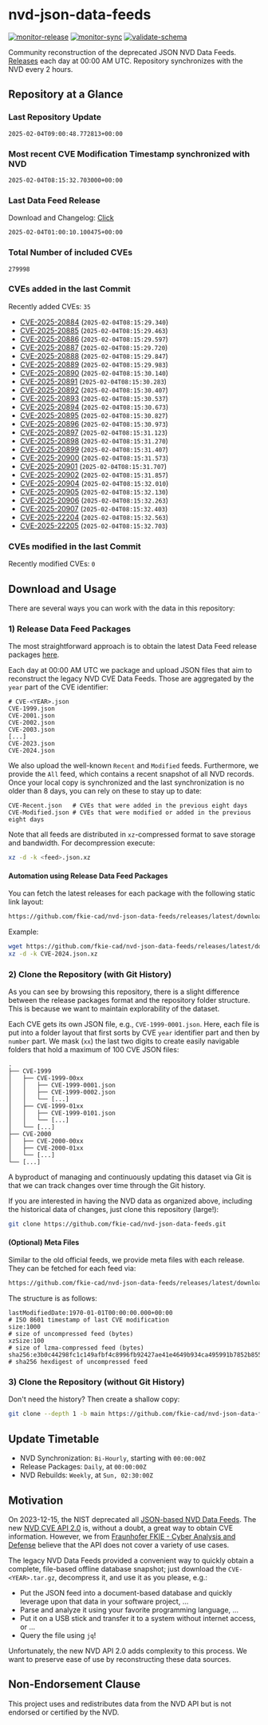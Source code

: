 # nvd-json-data-feeds

[![monitor-release](https://github.com/fkie-cad/nvd-json-data-feeds/actions/workflows/monitor_release.yml/badge.svg)](https://github.com/fkie-cad/nvd-json-data-feeds/actions/workflows/monitor_release.yml)
[![monitor-sync](https://github.com/fkie-cad/nvd-json-data-feeds/actions/workflows/monitor_sync.yml/badge.svg)](https://github.com/fkie-cad/nvd-json-data-feeds/actions/workflows/monitor_sync.yml)
[![validate-schema](https://github.com/fkie-cad/nvd-json-data-feeds/actions/workflows/validate_schema.yml/badge.svg)](https://github.com/fkie-cad/nvd-json-data-feeds/actions/workflows/validate_schema.yml)

Community reconstruction of the deprecated JSON NVD Data Feeds.
[Releases](https://github.com/fkie-cad/nvd-json-data-feeds/releases/latest) each day at 00:00 AM UTC.
Repository synchronizes with the NVD every 2 hours.

## Repository at a Glance

### Last Repository Update

```plain
2025-02-04T09:00:48.772813+00:00
```

### Most recent CVE Modification Timestamp synchronized with NVD

```plain
2025-02-04T08:15:32.703000+00:00
```

### Last Data Feed Release

Download and Changelog: [Click](https://github.com/fkie-cad/nvd-json-data-feeds/releases/latest)

```plain
2025-02-04T01:00:10.100475+00:00
```

### Total Number of included CVEs

```plain
279998
```

### CVEs added in the last Commit

Recently added CVEs: `35`

- [CVE-2025-20884](CVE-2025/CVE-2025-208xx/CVE-2025-20884.json) (`2025-02-04T08:15:29.340`)
- [CVE-2025-20885](CVE-2025/CVE-2025-208xx/CVE-2025-20885.json) (`2025-02-04T08:15:29.463`)
- [CVE-2025-20886](CVE-2025/CVE-2025-208xx/CVE-2025-20886.json) (`2025-02-04T08:15:29.597`)
- [CVE-2025-20887](CVE-2025/CVE-2025-208xx/CVE-2025-20887.json) (`2025-02-04T08:15:29.720`)
- [CVE-2025-20888](CVE-2025/CVE-2025-208xx/CVE-2025-20888.json) (`2025-02-04T08:15:29.847`)
- [CVE-2025-20889](CVE-2025/CVE-2025-208xx/CVE-2025-20889.json) (`2025-02-04T08:15:29.983`)
- [CVE-2025-20890](CVE-2025/CVE-2025-208xx/CVE-2025-20890.json) (`2025-02-04T08:15:30.140`)
- [CVE-2025-20891](CVE-2025/CVE-2025-208xx/CVE-2025-20891.json) (`2025-02-04T08:15:30.283`)
- [CVE-2025-20892](CVE-2025/CVE-2025-208xx/CVE-2025-20892.json) (`2025-02-04T08:15:30.407`)
- [CVE-2025-20893](CVE-2025/CVE-2025-208xx/CVE-2025-20893.json) (`2025-02-04T08:15:30.537`)
- [CVE-2025-20894](CVE-2025/CVE-2025-208xx/CVE-2025-20894.json) (`2025-02-04T08:15:30.673`)
- [CVE-2025-20895](CVE-2025/CVE-2025-208xx/CVE-2025-20895.json) (`2025-02-04T08:15:30.827`)
- [CVE-2025-20896](CVE-2025/CVE-2025-208xx/CVE-2025-20896.json) (`2025-02-04T08:15:30.973`)
- [CVE-2025-20897](CVE-2025/CVE-2025-208xx/CVE-2025-20897.json) (`2025-02-04T08:15:31.123`)
- [CVE-2025-20898](CVE-2025/CVE-2025-208xx/CVE-2025-20898.json) (`2025-02-04T08:15:31.270`)
- [CVE-2025-20899](CVE-2025/CVE-2025-208xx/CVE-2025-20899.json) (`2025-02-04T08:15:31.407`)
- [CVE-2025-20900](CVE-2025/CVE-2025-209xx/CVE-2025-20900.json) (`2025-02-04T08:15:31.573`)
- [CVE-2025-20901](CVE-2025/CVE-2025-209xx/CVE-2025-20901.json) (`2025-02-04T08:15:31.707`)
- [CVE-2025-20902](CVE-2025/CVE-2025-209xx/CVE-2025-20902.json) (`2025-02-04T08:15:31.857`)
- [CVE-2025-20904](CVE-2025/CVE-2025-209xx/CVE-2025-20904.json) (`2025-02-04T08:15:32.010`)
- [CVE-2025-20905](CVE-2025/CVE-2025-209xx/CVE-2025-20905.json) (`2025-02-04T08:15:32.130`)
- [CVE-2025-20906](CVE-2025/CVE-2025-209xx/CVE-2025-20906.json) (`2025-02-04T08:15:32.263`)
- [CVE-2025-20907](CVE-2025/CVE-2025-209xx/CVE-2025-20907.json) (`2025-02-04T08:15:32.403`)
- [CVE-2025-22204](CVE-2025/CVE-2025-222xx/CVE-2025-22204.json) (`2025-02-04T08:15:32.563`)
- [CVE-2025-22205](CVE-2025/CVE-2025-222xx/CVE-2025-22205.json) (`2025-02-04T08:15:32.703`)


### CVEs modified in the last Commit

Recently modified CVEs: `0`



## Download and Usage

There are several ways you can work with the data in this repository:

### 1) Release Data Feed Packages

The most straightforward approach is to obtain the latest Data Feed release packages [here](https://github.com/fkie-cad/nvd-json-data-feeds/releases/latest).

Each day at 00:00 AM UTC we package and upload JSON files that aim to reconstruct the legacy NVD CVE Data Feeds.
Those are aggregated by the `year` part of the CVE identifier:

```
# CVE-<YEAR>.json
CVE-1999.json
CVE-2001.json
CVE-2002.json
CVE-2003.json
[...]
CVE-2023.json
CVE-2024.json
```

We also upload the well-known `Recent` and `Modified` feeds.
Furthermore, we provide the `All` feed, which contains a recent snapshot of all NVD records.
Once your local copy is synchronized and the last synchronization is no older than 8 days, you can rely on these to stay up to date:

```plain
CVE-Recent.json   # CVEs that were added in the previous eight days
CVE-Modified.json # CVEs that were modified or added in the previous eight days
```

Note that all feeds are distributed in `xz`-compressed format to save storage and bandwidth.
For decompression execute:

```sh
xz -d -k <feed>.json.xz
```

#### Automation using Release Data Feed Packages

You can fetch the latest releases for each package with the following static link layout:

```sh
https://github.com/fkie-cad/nvd-json-data-feeds/releases/latest/download/CVE-<YEAR>.json.xz
```

Example:

```sh
wget https://github.com/fkie-cad/nvd-json-data-feeds/releases/latest/download/CVE-2024.json.xz
xz -d -k CVE-2024.json.xz
```

### 2) Clone the Repository (with Git History)

As you can see by browsing this repository, there is a slight difference between the release packages format and the repository folder structure.
This is because we want to maintain explorability of the dataset.

Each CVE gets its own JSON file, e.g., `CVE-1999-0001.json`.
Here, each file is put into a folder layout that first sorts by CVE `year` identifier part and then by `number` part.
We mask (`xx`) the last two digits to create easily navigable folders that hold a maximum of 100 CVE JSON files:

```plain
.
├── CVE-1999
│   ├── CVE-1999-00xx
│   │   ├── CVE-1999-0001.json
│   │   ├── CVE-1999-0002.json
│   │   └── [...]
│   ├── CVE-1999-01xx
│   │   ├── CVE-1999-0101.json
│   │   └── [...]
│   └── [...]
├── CVE-2000
│   ├── CVE-2000-00xx
│   ├── CVE-2000-01xx
│   └── [...]
└── [...]
```

A byproduct of managing and continuously updating this dataset via Git is that we can track changes over time through the Git history.

If you are interested in having the NVD data as organized above, including the historical data of changes, just clone this repository (large!):

```sh
git clone https://github.com/fkie-cad/nvd-json-data-feeds.git
```

#### (Optional) Meta Files

Similar to the old official feeds, we provide meta files with each release. They can be fetched for each feed via:

```sh
https://github.com/fkie-cad/nvd-json-data-feeds/releases/latest/download/CVE-<YEAR>.meta
```

The structure is as follows:

```plain
lastModifiedDate:1970-01-01T00:00:00.000+00:00                          # ISO 8601 timestamp of last CVE modification
size:1000                                                               # size of uncompressed feed (bytes)
xzSize:100                                                              # size of lzma-compressed feed (bytes)
sha256:e3b0c44298fc1c149afbf4c8996fb92427ae41e4649b934ca495991b7852b855 # sha256 hexdigest of uncompressed feed
```

### 3) Clone the Repository (without Git History)

Don't need the history? Then create a shallow copy:

```sh
git clone --depth 1 -b main https://github.com/fkie-cad/nvd-json-data-feeds.git
```


## Update Timetable

* NVD Synchronization: `Bi-Hourly`, starting with `00:00:00Z`
* Release Packages: `Daily`, at `00:00:00Z`
* NVD Rebuilds: `Weekly`, at `Sun, 02:30:00Z`


## Motivation

On 2023-12-15, the NIST deprecated all [JSON-based NVD Data Feeds](https://nvd.nist.gov/vuln/data-feeds#divRetirementBanner-1).
The new [NVD CVE API 2.0](https://nvd.nist.gov/developers/vulnerabilities) is, without a doubt, a great way to obtain CVE information.
However, we from [Fraunhofer FKIE - Cyber Analysis and Defense](https://www.fkie.fraunhofer.de/en/departments/cad.html) believe that the API does not cover a variety of use cases.

The legacy NVD Data Feeds provided a convenient way to quickly obtain a complete, file-based offline database snapshot; just download the `CVE-<YEAR>.tar.gz`, decompress it, and use it as you please, e.g.:

- Put the JSON feed into a document-based database and quickly leverage upon that data in your software project, ...
- Parse and analyze it using your favorite programming language, ...
- Put it on a USB stick and transfer it to a system without internet access, or ...
- Query the file using `jq`!

Unfortunately, the new NVD API 2.0 adds complexity to this process.
We want to preserve ease of use by reconstructing these data sources.

## Non-Endorsement Clause

This project uses and redistributes data from the NVD API but is not endorsed or certified by the NVD.